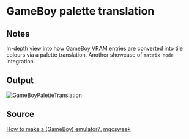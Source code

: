 # GameBoy palette translation

## Notes

In-depth view into how GameBoy VRAM entries are converted into tile colours via a palette translation. Another showcase of `matrix`-`node` integration.

## Output

![GameBoyPaletteTranslation](https://www.dropbox.com/s/5zotnp6y4rvk7ip/gameboy_palette_translation.png?raw=1)

## Source

[How to make a (GameBoy) emulator?](http://www.csnedelja.mg.edu.rs/static/resources/v1.0/emulation.pdf), [mgcsweek](http://www.csnedelja.mg.edu.rs)

